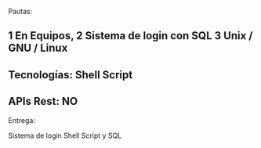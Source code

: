Pautas:

1 En Equipos,
2 Sistema de login con SQL
3 Unix / GNU / Linux
---------------------
Tecnologías:
Shell Script
--------------------
APIs Rest:
NO
-----------------
Entrega:

Sistema de login Shell Script y SQL
